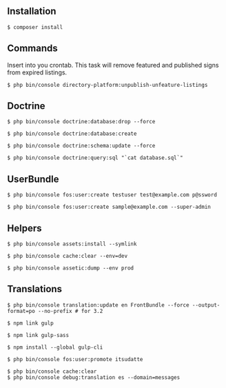 Installation
------------

```
$ composer install 
```

Commands
--------

Insert into you crontab. This task will remove featured and published signs from expired listings.

```
$ php bin/console directory-platform:unpublish-unfeature-listings
```

Doctrine
--------

```
$ php bin/console doctrine:database:drop --force
```

```
$ php bin/console doctrine:database:create
```

```
$ php bin/console doctrine:schema:update --force
```

```
$ php bin/console doctrine:query:sql "`cat database.sql`"
```

UserBundle
----------

```
$ php bin/console fos:user:create testuser test@example.com p@ssword
```

```
$ php bin/console fos:user:create sample@example.com --super-admin
```

Helpers
-------

```
$ php bin/console assets:install --symlink
```

```
$ php bin/console cache:clear --env=dev
```

```
$ php bin/console assetic:dump --env prod
```

Translations
------------

```
$ php bin/console translation:update en FrontBundle --force --output-format=po --no-prefix # for 3.2

```


```
$ npm link gulp

```


```
$ npm link gulp-sass

```


```
$ npm install --global gulp-cli

```


```
$ php bin/console fos:user:promote itsudatte

```


```
$ php bin/console cache:clear
$ php bin/console debug:translation es --domain=messages


```
